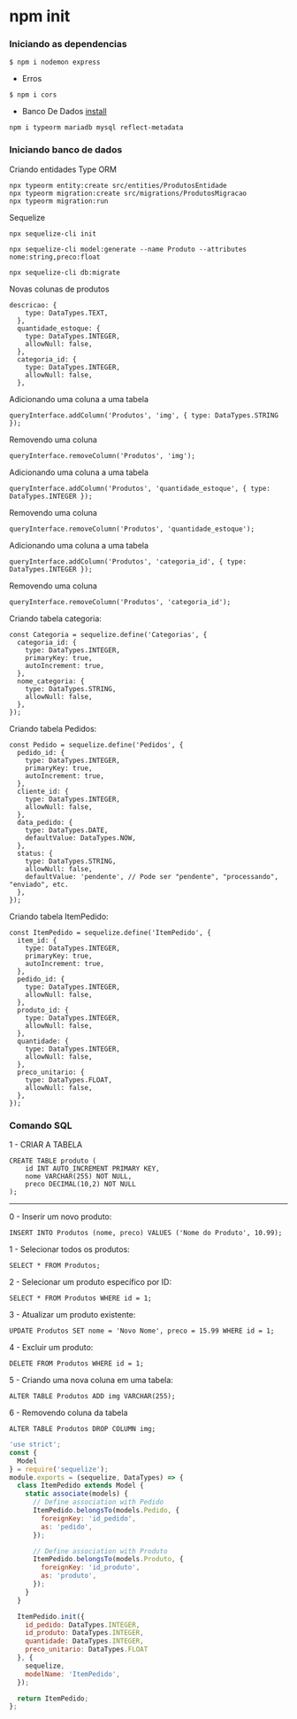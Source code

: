 # npm init

### Iniciando as dependencias
````
$ npm i nodemon express
````
- Erros
````
$ npm i cors
````
- Banco De Dados [install](https://typeorm.io/#installation)
````
npm i typeorm mariadb mysql reflect-metadata
````

### Iniciando banco de dados 
Criando entidades Type ORM
````
npx typeorm entity:create src/entities/ProdutosEntidade
npx typeorm migration:create src/migrations/ProdutosMigracao 
npx typeorm migration:run
````

Sequelize
````
npx sequelize-cli init
````
````
npx sequelize-cli model:generate --name Produto --attributes nome:string,preco:float
````
````
npx sequelize-cli db:migrate
````
Novas colunas de produtos
````
descricao: {
    type: DataTypes.TEXT,
  },
  quantidade_estoque: {
    type: DataTypes.INTEGER,
    allowNull: false,
  },
  categoria_id: {
    type: DataTypes.INTEGER,
    allowNull: false,
  },
````

Adicionando uma coluna a uma tabela
````
queryInterface.addColumn('Produtos', 'img', { type: DataTypes.STRING });
````
Removendo uma coluna
````
queryInterface.removeColumn('Produtos', 'img');
````
Adicionando uma coluna a uma tabela
````
queryInterface.addColumn('Produtos', 'quantidade_estoque', { type: DataTypes.INTEGER });
````
Removendo uma coluna
````
queryInterface.removeColumn('Produtos', 'quantidade_estoque');
````
Adicionando uma coluna a uma tabela
````
queryInterface.addColumn('Produtos', 'categoria_id', { type: DataTypes.INTEGER });
````
Removendo uma coluna
````
queryInterface.removeColumn('Produtos', 'categoria_id');
````
 
Criando tabela categoria:
````
const Categoria = sequelize.define('Categorias', {
  categoria_id: {
    type: DataTypes.INTEGER,
    primaryKey: true,
    autoIncrement: true,
  },
  nome_categoria: {
    type: DataTypes.STRING,
    allowNull: false,
  },
});
````

Criando tabela Pedidos:
````
const Pedido = sequelize.define('Pedidos', {
  pedido_id: {
    type: DataTypes.INTEGER,
    primaryKey: true,
    autoIncrement: true,
  },
  cliente_id: {
    type: DataTypes.INTEGER,
    allowNull: false,
  },
  data_pedido: {
    type: DataTypes.DATE,
    defaultValue: DataTypes.NOW,
  },
  status: {
    type: DataTypes.STRING,
    allowNull: false,
    defaultValue: 'pendente', // Pode ser "pendente", "processando", "enviado", etc.
  },
});
````

Criando tabela ItemPedido:
````
const ItemPedido = sequelize.define('ItemPedido', {
  item_id: {
    type: DataTypes.INTEGER,
    primaryKey: true,
    autoIncrement: true,
  },
  pedido_id: {
    type: DataTypes.INTEGER,
    allowNull: false,
  },
  produto_id: {
    type: DataTypes.INTEGER,
    allowNull: false,
  },
  quantidade: {
    type: DataTypes.INTEGER,
    allowNull: false,
  },
  preco_unitario: {
    type: DataTypes.FLOAT,
    allowNull: false,
  },
});
````

### Comando SQL
1 - CRIAR A TABELA
````
CREATE TABLE produto (
    id INT AUTO_INCREMENT PRIMARY KEY,
    nome VARCHAR(255) NOT NULL,
    preco DECIMAL(10,2) NOT NULL
);
````
________________________________
0 - Inserir um novo produto:
````
INSERT INTO Produtos (nome, preco) VALUES ('Nome do Produto', 10.99);
````
1 - Selecionar todos os produtos:
````
SELECT * FROM Produtos;
````
2 - Selecionar um produto específico por ID:
 ````
SELECT * FROM Produtos WHERE id = 1;
````
3 - Atualizar um produto existente:
````
UPDATE Produtos SET nome = 'Novo Nome', preco = 15.99 WHERE id = 1;
````
4 - Excluir um produto:
````
DELETE FROM Produtos WHERE id = 1;
````
5 - Criando uma nova coluna em uma tabela:
````
ALTER TABLE Produtos ADD img VARCHAR(255);
````
6 - Removendo coluna da tabela
````
ALTER TABLE Produtos DROP COLUMN img;
````



```js
'use strict';
const {
  Model
} = require('sequelize');
module.exports = (sequelize, DataTypes) => {
  class ItemPedido extends Model {
    static associate(models) {
      // Define association with Pedido
      ItemPedido.belongsTo(models.Pedido, {
        foreignKey: 'id_pedido',
        as: 'pedido',
      });

      // Define association with Produto
      ItemPedido.belongsTo(models.Produto, {
        foreignKey: 'id_produto',
        as: 'produto',
      });
    }
  }

  ItemPedido.init({
    id_pedido: DataTypes.INTEGER,
    id_produto: DataTypes.INTEGER,
    quantidade: DataTypes.INTEGER,
    preco_unitario: DataTypes.FLOAT
  }, {
    sequelize,
    modelName: 'ItemPedido',
  });

  return ItemPedido;
};
```
